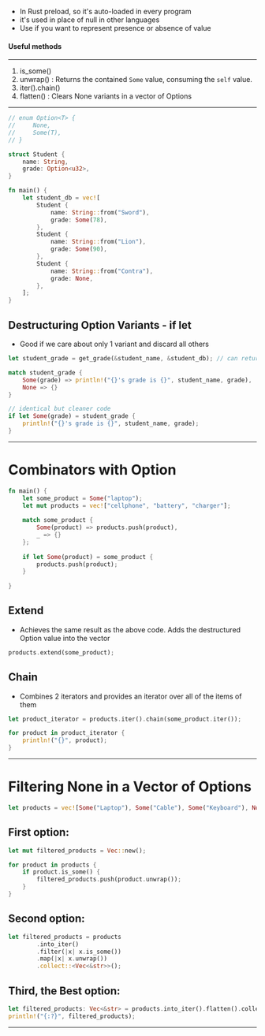 
- In Rust preload, so it's auto-loaded in every program
- it's used in place of null in other languages
- Use if you want to represent presence or absence of value
#### Useful methods
---
1. is_some()
2. unwrap() : Returns the contained `Some` value, consuming the `self` value.
3. iter().chain()
4. flatten()  : Clears None variants in a vector of Options
---


```rust
// enum Option<T> {
//     None,
//     Some(T),
// }
```

```rust
struct Student {
    name: String,
    grade: Option<u32>,
}

fn main() {
    let student_db = vec![
        Student {
            name: String::from("Sword"),
            grade: Some(78),
        },
        Student {
            name: String::from("Lion"),
            grade: Some(90),
        },
        Student {
            name: String::from("Contra"),
            grade: None,
        },
    ];
}
```


## Destructuring Option Variants - if let
- Good if we care about only 1 variant and discard all others

```rust
let student_grade = get_grade(&student_name, &student_db); // can return either None or Some()

match student_grade {
	Some(grade) => println!("{}'s grade is {}", student_name, grade),
	None => {}
}

// identical but cleaner code
if let Some(grade) = student_grade {
	println!("{}'s grade is {}", student_name, grade);
}
```

---

# Combinators with Option

```rust
fn main() {
	let some_product = Some("laptop");
	let mut products = vec!["cellphone", "battery", "charger"];
	
	match some_product {
		Some(product) => products.push(product),
		_ => {}
	};
	
	if let Some(product) = some_product {
		products.push(product);
	}
	
}
```

## Extend
- Achieves the same result as the above code. Adds the destructured Option value into the vector

```rust
products.extend(some_product);
```

## Chain
- Combines 2 iterators and provides an iterator over all of the items of them

```rust
let product_iterator = products.iter().chain(some_product.iter());

for product in product_iterator {
	println!("{}", product);
}
```

---

# Filtering None in a Vector of Options

```rust
let products = vec![Some("Laptop"), Some("Cable"), Some("Keyboard"), None];
```

## First option:
```rust
let mut filtered_products = Vec::new();

for product in products {
	if product.is_some() {
		filtered_products.push(product.unwrap());
	}
}
```

## Second option:
```rust
let filtered_products = products
        .into_iter()
        .filter(|x| x.is_some())
        .map(|x| x.unwrap())
        .collect::<Vec<&str>>();
```

## Third, the Best option:
```rust
let filtered_products: Vec<&str> = products.into_iter().flatten().collect();
println!("{:?}", filtered_products);
```

---
